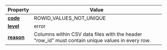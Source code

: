 | Property | Value |
|----------|--------|
| [**code**](/en/latest/reference/schema/meta/defs/code) | ROWID_VALUES_NOT_UNIQUE |
| [**level**](/en/latest/reference/schema/meta/defs/level) | error |
| [**reason**](/en/latest/reference/schema/meta/defs/reason) | Columns within CSV data files with the header "row_id" must contain unique values in every row. |